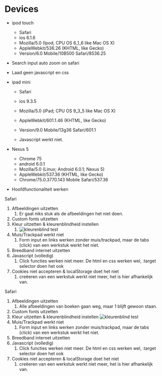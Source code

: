 # Devices

- ipod touch
    - Safari
    - ios 6.1.6
    - Mozilla/5.0 (Ipod, CPU OS 6_1_6 like Mac OS X)
    - AppleWebkit/536.26 (KHTML, like Gecko)
    - Version/6.0 Mobile/10B500 Safari/8536.25
- Search input auto zoom on safari
- Laad geen javascript en css

- ipad mini
    - Safari
    - ios 9.3.5
    - Mozilla/5.0 (iPad; CPU OS 9_3_5 like Mac OS X)
    - AppleWebkit/601.1.46 (KHTML, like Gecko)
    - Version/9.0 Mobile/13g36 Safari/601.1

    - Javascript werkt niet.

- Nexus 5
    - Chrome 75
    - android 6.0.1
    - Mozilla/5.0 (Linux; Android 6.0.1; Nexus 5)
    - AppleWebkit/537.36 (KHTML, like Gecko)
    - Chrome/75.0.3770.143 Mobile Safari/537.36
- Hoofdfunctionaliteit werken

Safari

1. Afbeeldingen uitzetten
    1. Er gaat niks stuk als de afbeeldingen het niet doen.
1. Custom fonts uitzetten
1. Kleur uitzetten & kleurenblindheid instellen
    1. ![kleurenblind test](https://user-images.githubusercontent.com/8554238/76526043-387ab480-646d-11ea-9b6c-df5ffd8e70b9.png)
1. Muis/Trackpad werkt niet
    1. Form input en links werken zonder muis/trackpad, maar de tabs (click) van een werkstuk werkt het niet.
1. Breedband internet uitzetten
1. Javascript (volledig)
    1. Click functies werken niet meer. De html en css werken wel, :target selector doen het ook
1. Cookies niet accepteren & localStorage doet het niet
    1. creëeren van een werkstuk werkt niet meer, het is hier afhankelijk van.
    
Safari

1. Afbeeldingen uitzetten
    1. Alle afbeeldingen van boeken gaan weg, maar 1 blijft gewoon staan.
2. Custom fonts uitzetten
3. Kleur uitzetten & kleurenblindheid instellen
![kleurenblind test](https://user-images.githubusercontent.com/8554238/76526043-387ab480-646d-11ea-9b6c-df5ffd8e70b9.png)
4. Muis/Trackpad werkt niet
    1. Form input en links werken zonder muis/trackpad, maar de tabs (click) van een werkstuk werkt het niet.
5. Breedband internet uitzetten
6. Javascript (volledig)
    1. Click functies werken niet meer. De html en css werken wel, :target selector doen het ook
7. Cookies niet accepteren & localStorage doet het niet
    1. creëeren van een werkstuk werkt niet meer, het is hier afhankelijk van.

<!-- Add a link to your live demo in Github Pages 🌐-->

<!-- ☝️ replace this description with a description of your own work -->

<!-- replace the code in the /docs folder with your own, so you can showcase your work with GitHub Pages 🌍 -->

<!-- Add a nice poster image here at the end of the week, showing off your shiny frontend 📸 -->

<!-- Maybe a table of contents here? 📚 -->

<!-- How about a section that describes how to install this project? 🤓 -->

<!-- ...but how does one use this project? What are its features 🤔 -->

<!-- Maybe a checklist of done stuff and stuff still on your wishlist? ✅ -->

<!-- How about a license here? 📜 (or is it a licence?) 🤷 -->
